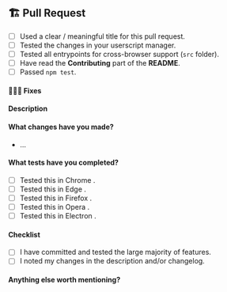 ## 🏗 Pull Request

<!-- Fill the following checklist. -->
- [ ] Used a clear / meaningful title for this pull request.
- [ ] Tested the changes in your userscript manager.
- [ ] Tested all entrypoints for cross-browser support (`src` folder).
- [ ] Have read the **Contributing** part of the **README**.
- [ ] Passed `npm test`.

<!-- Complete the following parts. -->

#### 👷🏾‍♀️ Fixes

<!-- List the issues that this fixes. -->

#### Description

<!-- A clear & concise explanation of the pull and why it was opened. -->

#### What changes have you made?

- ...

#### What tests have you completed?

- [ ] Tested this in Chrome .
- [ ] Tested this in Edge .
- [ ] Tested this in Firefox .
- [ ] Tested this in Opera .
- [ ] Tested this in Electron .

#### Checklist

<!-- Fill the following checklist and remove unused tasks. -->
- [ ] I have committed and tested the large majority of features.
- [ ] I noted my changes in the description and/or changelog.

#### Anything else worth mentioning?

<!-- Please help with the PR process. Remove this section if it is empty. -->
<!-- Leave any extra useful information or mention someone who is concerned. -->
